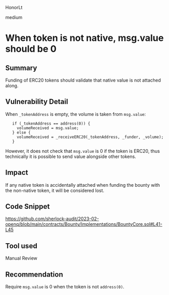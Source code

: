 HonorLt

medium

# When token is not native, msg.value should be 0

## Summary
Funding of ERC20 tokens should validate that native value is not attached along.

## Vulnerability Detail

When `_tokenAddress`  is empty, the volume is taken from `msg.value`:

```solidity
   if (_tokenAddress == address(0)) {
     volumeReceived = msg.value;
   } else {
     volumeReceived = _receiveERC20(_tokenAddress, _funder, _volume);
   }
```
However, it does not check that `msg.value` is 0 if the token is ERC20, thus technically it is possible to send value alongside other tokens.

## Impact

If any native token is accidentally attached when funding the bounty with the non-native token, it will be considered lost.

## Code Snippet

https://github.com/sherlock-audit/2023-02-openq/blob/main/contracts/Bounty/Implementations/BountyCore.sol#L41-L45

## Tool used

Manual Review

## Recommendation
Require `msg.value` is 0 when the token is not `address(0)`.
